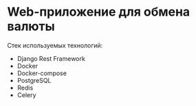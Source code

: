 # Web-приложение для обмена валюты

Стек используемых технологий:
* Django Rest Framework
* Docker
* Docker-compose
* PostgreSQL
* Redis
* Celery
